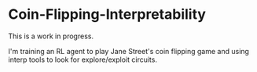 # Coin-Flipping-Interpretability
This is a work in progress.

I'm training an RL agent to play Jane Street's coin flipping game and using interp tools to look for explore/exploit circuits.

